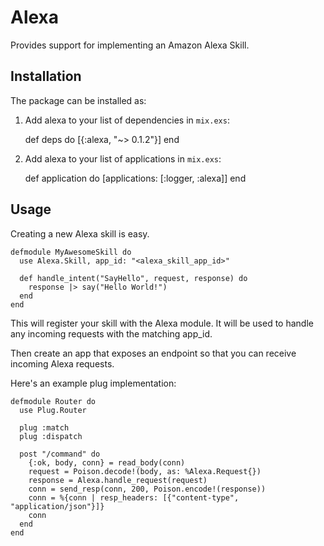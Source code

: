 # Alexa

Provides support for implementing an Amazon Alexa Skill.

## Installation

The package can be installed as:

  1. Add alexa to your list of dependencies in `mix.exs`:

        def deps do
          [{:alexa, "~> 0.1.2"}]
        end

  2. Add alexa to your list of applications in `mix.exs`:

        def application do
          [applications: [:logger, :alexa]]
        end

## Usage

Creating a new Alexa skill is easy.

    defmodule MyAwesomeSkill do
      use Alexa.Skill, app_id: "<alexa_skill_app_id>"      

      def handle_intent("SayHello", request, response) do
        response |> say("Hello World!")
      end
    end

This will register your skill with the Alexa module. It will be used to
handle any incoming requests with the matching app_id.

Then create an app that exposes an endpoint so that you can receive incoming
Alexa requests.

Here's an example plug implementation:

    defmodule Router do
      use Plug.Router

      plug :match
      plug :dispatch

      post "/command" do
        {:ok, body, conn} = read_body(conn)
        request = Poison.decode!(body, as: %Alexa.Request{})
        response = Alexa.handle_request(request)
        conn = send_resp(conn, 200, Poison.encode!(response))
        conn = %{conn | resp_headers: [{"content-type", "application/json"}]}
        conn
      end
    end

